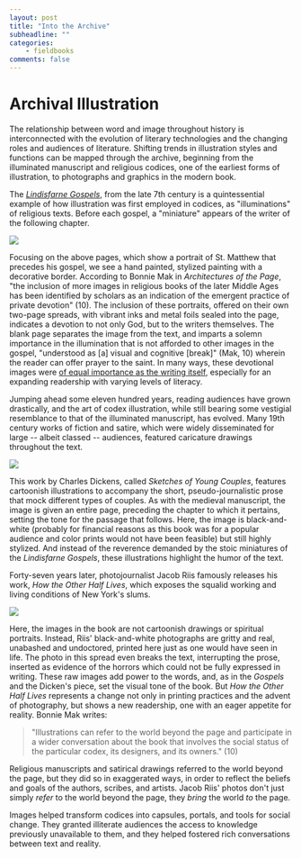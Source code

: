 ```yaml
---
layout: post
title: "Into the Archive"
subheadline: ""
categories:
    - fieldbooks
comments: false
---
```


# Archival Illustration 

The relationship between word and image throughout history is interconnected with the evolution of literary technologies and the changing roles and audiences of literature. Shifting trends in illustration styles and functions can be mapped through the archive, beginning from the illuminated manuscript and religious codices, one of the earliest forms of illustration, to photographs and graphics in the modern book.  

The [*Lindisfarne Gospels*,](http://www.bl.uk/turning-the-pages/?id=fdbcc772-3e21-468d-8ca1-9c192f0f939c&type=book) from the late 7th century is a quintessential example of how illustration was first employed in codices, as "illuminations" of religious texts. Before each gospel, a "miniature" appears of the writer of the following chapter. 

![](https://i.imgur.com/BVJHOSX.png)

Focusing on the above pages, which show a portrait of St. Matthew that precedes his gospel, we see a hand painted, stylized painting with a decorative border. According to Bonnie Mak in *Architectures of the Page*, "the inclusion of more images in religious books of the later Middle Ages has been identified by scholars as an indication of the emergent practice of private devotion" (10). The inclusion of these portraits, offered on their own two-page spreads, with vibrant inks and metal foils sealed into the page, indicates a devotion to not only God, but to the writers themselves. The blank page separates the image from the text, and imparts a solemn importance in the illumination that is not afforded to other images in the gospel, "understood as [a] visual and cognitive [break]" (Mak, 10) wherein the reader can offer prayer to the saint. In many ways, these devotional images were [of equal importance as the writing itself,](https://www.youtube.com/watch?v=nuNfdHNTv9o&feature=youtu.be) especially for an expanding readership with varying levels of literacy. 

Jumping ahead some eleven hundred years, reading audiences have grown drastically, and the art of codex illustration, while still bearing some vestigial resemblance to that of the illuminated manuscript, has evolved. Many 19th century works of fiction and satire, which were widely disseminated for large -- albeit classed -- audiences, featured caricature drawings throughout the text. 

![](https://i.imgur.com/sCjWtnA.jpg)

This work by Charles Dickens, called *Sketches of Young Couples*, features cartoonish illustrations to accompany the short, pseudo-journalistic prose that mock different types of couples. As with the medieval manuscript, the image is given an entire page, preceding the chapter to which it pertains, setting the tone for the passage that follows. Here, the image is black-and-white (probably for financial reasons as this book was for a popular audience and color prints would not have been feasible) but still highly stylized. And instead of the reverence demanded by the stoic miniatures of the *Lindisfarne Gospels*, these illustrations highlight the humor of the text. 

Forty-seven years later, photojournalist Jacob Riis famously releases his work, *How the Other Half Lives*, which exposes the squalid working and living conditions of New York's slums.

![](https://i.imgur.com/9GMSedl.jpg)

Here, the images in the book are not cartoonish drawings or spiritual portraits. Instead, Riis' black-and-white photographs are gritty and real, unabashed and undoctored, printed here just as one would have seen in life. The photo in this spread even breaks the text, interrupting the prose, inserted as evidence of the horrors which could not be fully expressed in writing. These raw images add power to the words, and, as in the *Gospels* and the Dicken's piece, set the visual tone of the book. But *How the Other Half Lives* represents a change not only in printing practices and the advent of photography, but shows a new readership, one with an eager appetite for reality. Bonnie Mak writes: 

>"Illustrations can refer to the world beyond the page and participate in a wider conversation about the book that involves the social status of the particular codex, its designers, and its owners." (10)

Religious manuscripts and satirical drawings referred to the world beyond the page, but they did so in exaggerated ways, in order to reflect the beliefs and goals of the authors, scribes, and artists. Jacob Riis' photos don't just simply *refer* to the world beyond the page, they *bring* the world *to* the page.  

Images helped transform codices into capsules, portals, and tools for social change. They granted illiterate audiences the access to knowledge previously unavailable to them, and they helped fostered rich conversations between text and reality. 


